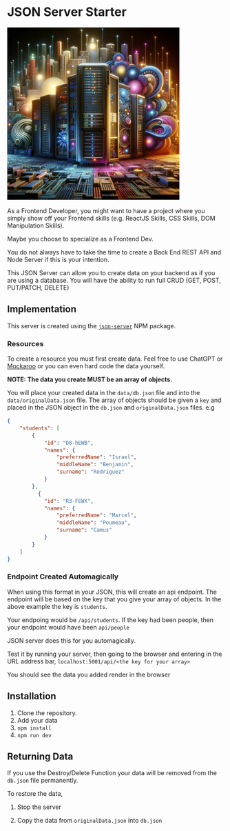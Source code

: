 # JSON Server Starter

<img src="./server.jpg" alt="server" width="400" height="400">

As a Frontend Developer, you might want to have a project where you simply show off your Frontend skills (e.g. ReactJS Skills, CSS Skills, DOM Manipulation Skills). 

Maybe you choose to specialize as a Frontend Dev. 

You do not always have to take the time to create a Back End REST API and Node Server if this is your intention. 

This JSON Server can allow you to create data on your backend as if you are using a database. You will have the ability to run full CRUD (GET, POST, PUT/PATCH, DELETE)

## Implementation

This server is created using the [`json-server`](https://www.npmjs.com/package/json-server) NPM package.

### Resources

To create a resource you must first create data. Feel free to use ChatGPT or [Mockaroo](https://www.mockaroo.com/) or you can even hard code the data yourself. 

**NOTE: The data you create MUST be an array of objects.**

You will place your created data in the `data/db.json` file and into the `data/originalData.json` file. The array of objects should be given a `key` and placed in the JSON object in the `db.json` and `originalData.json` files. e.g

```json
{
    "students": [
        {
            "id": "D8-hEWB",
            "names": {
                "preferredName": "Israel",
                "middleName": "Benjamin",
                "surname": "Rodriguez"
            }
        },
          {
            "id": "R3-FEWX",
            "names": {
                "preferredName": "Marcel",
                "middleName": "Poumeau",
                "surname": "Camus"
            }
        }
    ]
}

```

### Endpoint Created Automagically

When using this format in your JSON, this will create an api endpoint. The endpoint will be based on the key that you give your array of objects. In the above example the key is `students`. 

Your endpoing would be `/api/students`. If the key had been people, then your endpoint would have been `api/people`

JSON server does this for you automagically.

Test it by running your server, then going to the browser and entering in the URL address bar, `localhost:5001/api/<the key for your array>`

You should see the data you added render in the browser


## Installation

1. Clone the repository.
1. Add your data
1. `npm install`
1. `npm run dev`


## Returning Data

If you use the Destroy/Delete Function your data will be removed from the `db.json` file permanently.

To restore the data, 

1. Stop the server

1. Copy the data from `originalData.json` into `db.json`
